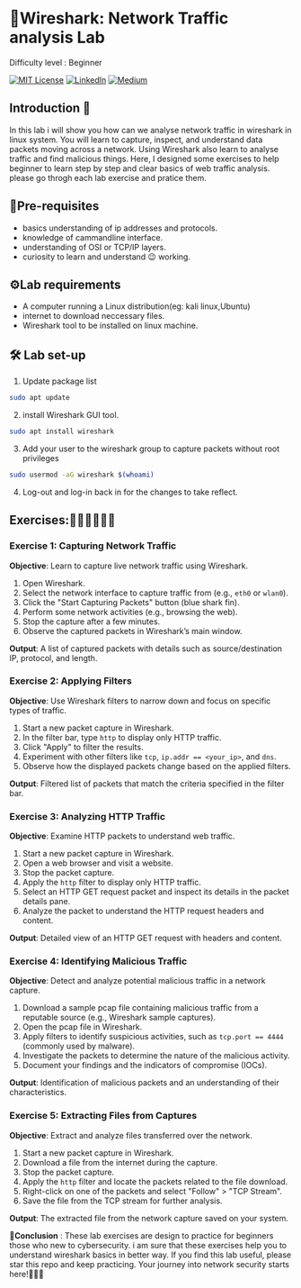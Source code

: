 
# 🐳Wireshark: Network Traffic analysis Lab
Difficulty level : Beginner

[![MIT License](https://img.shields.io/badge/License-MIT-green.svg)](https://choosealicense.com/licenses/mit/)
        [![LinkedIn](https://img.shields.io/badge/LinkedIn-Profile-blue)](https://www.linkedin.com/in/nikhil--chaudhari/)
        [![Medium](https://img.shields.io/badge/Medium-Writeups-black)](https://medium.com/@nikhil-c)

## Introduction 🚀

In this lab i will show you how can we analyse network traffic in wireshark in linux system. You will learn to capture, inspect, and understand data packets moving across a network. Using Wireshark also learn to analyse traffic and find malicious things. Here, I designed some exercises to help beginner to learn step by step and clear basics of web traffic analysis. please go throgh each lab exercise and pratice them.

## 🔗Pre-requisites
- basics understanding of ip addresses and protocols.
- knowledge of cammandline interface.
- understanding of OSI or TCP/IP layers.
- curiosity to learn and understand 😉 working.

## ⚙️Lab requirements
- A computer running a Linux distribution(eg: kali linux,Ubuntu)
- internet to download neccessary files.
- Wireshark tool to be installed on linux machine.

## 🛠️ Lab set-up 

1. Update package list
```bash 
sudo apt update
```
2. install Wireshark GUI tool.
```bash 
sudo apt install wireshark
```

3. Add your user to the wireshark group to capture packets without root privileges
```bash
sudo usermod -aG wireshark $(whoami)
```
4. Log-out and log-in back in for the changes to take reflect.

## Exercises:👨🏾‍💻👨🏾‍💻
### Exercise 1: Capturing Network Traffic

**Objective**: Learn to capture live network traffic using Wireshark.

1. Open Wireshark.
2. Select the network interface to capture traffic from (e.g., `eth0` or `wlan0`).
3. Click the "Start Capturing Packets" button (blue shark fin).
4. Perform some network activities (e.g., browsing the web).
5. Stop the capture after a few minutes.
6. Observe the captured packets in Wireshark’s main window.

**Output**: A list of captured packets with details such as source/destination IP, protocol, and length.

### Exercise 2: Applying Filters

**Objective**: Use Wireshark filters to narrow down and focus on specific types of traffic.

1. Start a new packet capture in Wireshark.
2. In the filter bar, type `http` to display only HTTP traffic.
3. Click "Apply" to filter the results.
4. Experiment with other filters like `tcp`, `ip.addr == <your_ip>`, and `dns`.
5. Observe how the displayed packets change based on the applied filters.
  
**Output**: Filtered list of packets that match the criteria specified in the filter bar.

### Exercise 3: Analyzing HTTP Traffic

**Objective**: Examine HTTP packets to understand web traffic.

1. Start a new packet capture in Wireshark.
2. Open a web browser and visit a website.
3. Stop the packet capture.
4. Apply the `http` filter to display only HTTP traffic.
5. Select an HTTP GET request packet and inspect its details in the packet details pane.
6. Analyze the packet to understand the HTTP request headers and content.

**Output**: Detailed view of an HTTP GET request with headers and content.

### Exercise 4: Identifying Malicious Traffic

**Objective**: Detect and analyze potential malicious traffic in a network capture.

1. Download a sample pcap file containing malicious traffic from a reputable source (e.g., Wireshark sample captures).
2. Open the pcap file in Wireshark.
3. Apply filters to identify suspicious activities, such as `tcp.port == 4444` (commonly used by malware).
4. Investigate the packets to determine the nature of the malicious activity.
5. Document your findings and the indicators of compromise (IOCs).

**Output**: Identification of malicious packets and an understanding of their characteristics.

### Exercise 5: Extracting Files from Captures

**Objective**: Extract and analyze files transferred over the network.

1. Start a new packet capture in Wireshark.
2. Download a file from the internet during the capture.
3. Stop the packet capture.
4. Apply the `http` filter and locate the packets related to the file download.
5. Right-click on one of the packets and select "Follow" > "TCP Stream".
6. Save the file from the TCP stream for further analysis.

**Output**: The extracted file from the network capture saved on your system.


🚩**Conclusion** : These lab exercises are design to practice for beginners those who new to cybersecurity. i am sure that these exercises help you to understand wireshark basics in better way.
If you find this lab useful, please star this repo and keep practicing. Your journey into network security starts here!🎉🎉🎉










